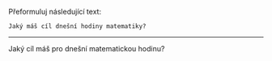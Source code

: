 Přeformuluj následující text:

```
Jaký máš cíl dnešní hodiny matematiky?
```

---

<!-- chatcmpl-749bLdKc597GVgG13krnjXkhdTw4Z -->

Jaký cíl máš pro dnešní matematickou hodinu?
